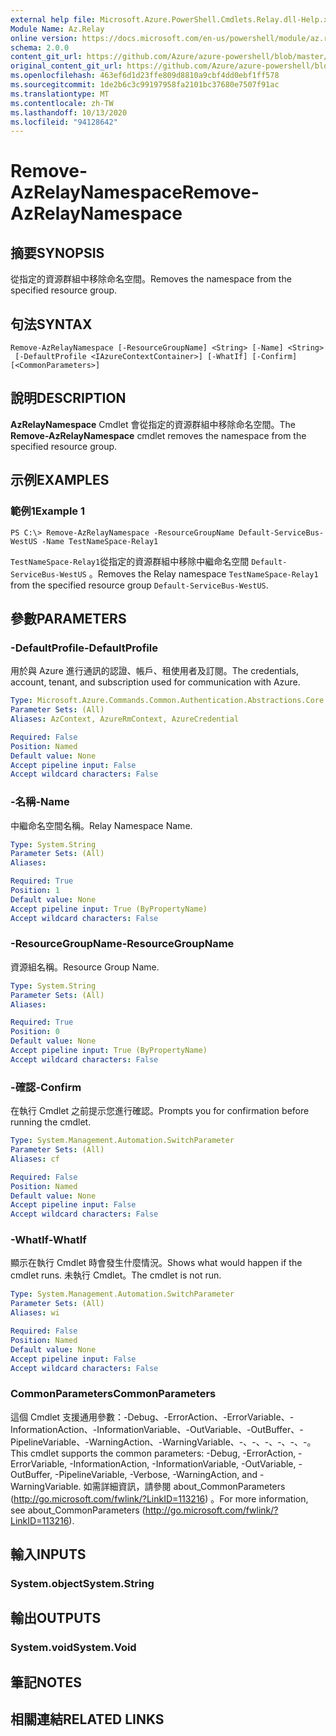 ```yaml
---
external help file: Microsoft.Azure.PowerShell.Cmdlets.Relay.dll-Help.xml
Module Name: Az.Relay
online version: https://docs.microsoft.com/en-us/powershell/module/az.relay/remove-azrelaynamespace
schema: 2.0.0
content_git_url: https://github.com/Azure/azure-powershell/blob/master/src/Relay/Relay/help/Remove-AzRelayNamespace.md
original_content_git_url: https://github.com/Azure/azure-powershell/blob/master/src/Relay/Relay/help/Remove-AzRelayNamespace.md
ms.openlocfilehash: 463ef6d1d23ffe809d8810a9cbf4dd0ebf1ff578
ms.sourcegitcommit: 1de2b6c3c99197958fa2101bc37680e7507f91ac
ms.translationtype: MT
ms.contentlocale: zh-TW
ms.lasthandoff: 10/13/2020
ms.locfileid: "94128642"
---
```

# <span data-ttu-id="22b38-101">Remove-AzRelayNamespace</span><span class="sxs-lookup"><span data-stu-id="22b38-101">Remove-AzRelayNamespace</span></span>

## <span data-ttu-id="22b38-102">摘要</span><span class="sxs-lookup"><span data-stu-id="22b38-102">SYNOPSIS</span></span>
<span data-ttu-id="22b38-103">從指定的資源群組中移除命名空間。</span><span class="sxs-lookup"><span data-stu-id="22b38-103">Removes the namespace from the specified resource group.</span></span> 

## <span data-ttu-id="22b38-104">句法</span><span class="sxs-lookup"><span data-stu-id="22b38-104">SYNTAX</span></span>

```
Remove-AzRelayNamespace [-ResourceGroupName] <String> [-Name] <String>
 [-DefaultProfile <IAzureContextContainer>] [-WhatIf] [-Confirm] [<CommonParameters>]
```

## <span data-ttu-id="22b38-105">說明</span><span class="sxs-lookup"><span data-stu-id="22b38-105">DESCRIPTION</span></span>
<span data-ttu-id="22b38-106">**AzRelayNamespace** Cmdlet 會從指定的資源群組中移除命名空間。</span><span class="sxs-lookup"><span data-stu-id="22b38-106">The **Remove-AzRelayNamespace** cmdlet removes the namespace from the specified resource group.</span></span>

## <span data-ttu-id="22b38-107">示例</span><span class="sxs-lookup"><span data-stu-id="22b38-107">EXAMPLES</span></span>

### <span data-ttu-id="22b38-108">範例1</span><span class="sxs-lookup"><span data-stu-id="22b38-108">Example 1</span></span>
```
PS C:\> Remove-AzRelayNamespace -ResourceGroupName Default-ServiceBus-WestUS -Name TestNameSpace-Relay1
```

<span data-ttu-id="22b38-109">`TestNameSpace-Relay1`從指定的資源群組中移除中繼命名空間 `Default-ServiceBus-WestUS` 。</span><span class="sxs-lookup"><span data-stu-id="22b38-109">Removes the Relay namespace `TestNameSpace-Relay1` from the specified resource group `Default-ServiceBus-WestUS`.</span></span>

## <span data-ttu-id="22b38-110">參數</span><span class="sxs-lookup"><span data-stu-id="22b38-110">PARAMETERS</span></span>

### <span data-ttu-id="22b38-111">-DefaultProfile</span><span class="sxs-lookup"><span data-stu-id="22b38-111">-DefaultProfile</span></span>
<span data-ttu-id="22b38-112">用於與 Azure 進行通訊的認證、帳戶、租使用者及訂閱。</span><span class="sxs-lookup"><span data-stu-id="22b38-112">The credentials, account, tenant, and subscription used for communication with Azure.</span></span>

```yaml
Type: Microsoft.Azure.Commands.Common.Authentication.Abstractions.Core.IAzureContextContainer
Parameter Sets: (All)
Aliases: AzContext, AzureRmContext, AzureCredential

Required: False
Position: Named
Default value: None
Accept pipeline input: False
Accept wildcard characters: False
```

### <span data-ttu-id="22b38-113">-名稱</span><span class="sxs-lookup"><span data-stu-id="22b38-113">-Name</span></span>
<span data-ttu-id="22b38-114">中繼命名空間名稱。</span><span class="sxs-lookup"><span data-stu-id="22b38-114">Relay Namespace Name.</span></span>

```yaml
Type: System.String
Parameter Sets: (All)
Aliases:

Required: True
Position: 1
Default value: None
Accept pipeline input: True (ByPropertyName)
Accept wildcard characters: False
```

### <span data-ttu-id="22b38-115">-ResourceGroupName</span><span class="sxs-lookup"><span data-stu-id="22b38-115">-ResourceGroupName</span></span>
<span data-ttu-id="22b38-116">資源組名稱。</span><span class="sxs-lookup"><span data-stu-id="22b38-116">Resource Group Name.</span></span>

```yaml
Type: System.String
Parameter Sets: (All)
Aliases:

Required: True
Position: 0
Default value: None
Accept pipeline input: True (ByPropertyName)
Accept wildcard characters: False
```

### <span data-ttu-id="22b38-117">-確認</span><span class="sxs-lookup"><span data-stu-id="22b38-117">-Confirm</span></span>
<span data-ttu-id="22b38-118">在執行 Cmdlet 之前提示您進行確認。</span><span class="sxs-lookup"><span data-stu-id="22b38-118">Prompts you for confirmation before running the cmdlet.</span></span>

```yaml
Type: System.Management.Automation.SwitchParameter
Parameter Sets: (All)
Aliases: cf

Required: False
Position: Named
Default value: None
Accept pipeline input: False
Accept wildcard characters: False
```

### <span data-ttu-id="22b38-119">-WhatIf</span><span class="sxs-lookup"><span data-stu-id="22b38-119">-WhatIf</span></span>
<span data-ttu-id="22b38-120">顯示在執行 Cmdlet 時會發生什麼情況。</span><span class="sxs-lookup"><span data-stu-id="22b38-120">Shows what would happen if the cmdlet runs.</span></span>
<span data-ttu-id="22b38-121">未執行 Cmdlet。</span><span class="sxs-lookup"><span data-stu-id="22b38-121">The cmdlet is not run.</span></span>

```yaml
Type: System.Management.Automation.SwitchParameter
Parameter Sets: (All)
Aliases: wi

Required: False
Position: Named
Default value: None
Accept pipeline input: False
Accept wildcard characters: False
```

### <span data-ttu-id="22b38-122">CommonParameters</span><span class="sxs-lookup"><span data-stu-id="22b38-122">CommonParameters</span></span>
<span data-ttu-id="22b38-123">這個 Cmdlet 支援通用參數：-Debug、-ErrorAction、-ErrorVariable、-InformationAction、-InformationVariable、-OutVariable、-OutBuffer、-PipelineVariable、-WarningAction、-WarningVariable、-、-、-、-、-、-。</span><span class="sxs-lookup"><span data-stu-id="22b38-123">This cmdlet supports the common parameters: -Debug, -ErrorAction, -ErrorVariable, -InformationAction, -InformationVariable, -OutVariable, -OutBuffer, -PipelineVariable, -Verbose, -WarningAction, and -WarningVariable.</span></span> <span data-ttu-id="22b38-124">如需詳細資訊，請參閱 about_CommonParameters (http://go.microsoft.com/fwlink/?LinkID=113216) 。</span><span class="sxs-lookup"><span data-stu-id="22b38-124">For more information, see about_CommonParameters (http://go.microsoft.com/fwlink/?LinkID=113216).</span></span>

## <span data-ttu-id="22b38-125">輸入</span><span class="sxs-lookup"><span data-stu-id="22b38-125">INPUTS</span></span>

### <span data-ttu-id="22b38-126">System.object</span><span class="sxs-lookup"><span data-stu-id="22b38-126">System.String</span></span>

## <span data-ttu-id="22b38-127">輸出</span><span class="sxs-lookup"><span data-stu-id="22b38-127">OUTPUTS</span></span>

### <span data-ttu-id="22b38-128">System.void</span><span class="sxs-lookup"><span data-stu-id="22b38-128">System.Void</span></span>

## <span data-ttu-id="22b38-129">筆記</span><span class="sxs-lookup"><span data-stu-id="22b38-129">NOTES</span></span>

## <span data-ttu-id="22b38-130">相關連結</span><span class="sxs-lookup"><span data-stu-id="22b38-130">RELATED LINKS</span></span>
